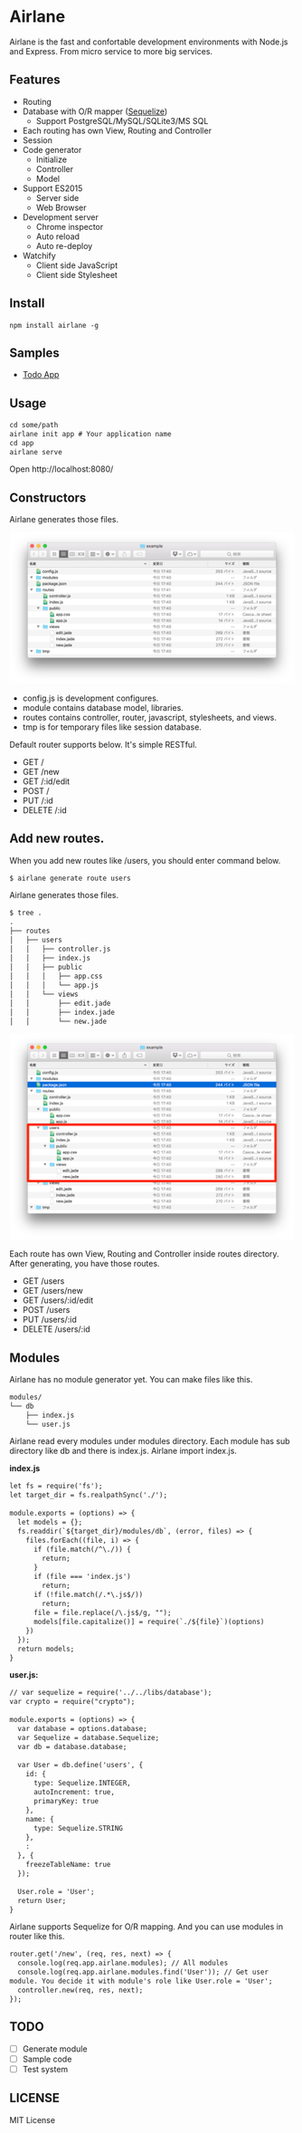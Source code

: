 # Airlane

Airlane is the fast and confortable development environments with Node.js and Express. From micro service to more big services.

## Features

- Routing
- Database with O/R mapper ([Sequelize](http://docs.sequelizejs.com/en/v3/))
  - Support PostgreSQL/MySQL/SQLite3/MS SQL
- Each routing has own View, Routing and Controller
- Session
- Code generator
  - Initialize
  - Controller
  - Model
- Support ES2015
  - Server side
  - Web Browser
- Development server
  - Chrome inspector
  - Auto reload
  - Auto re-deploy
- Watchify
  - Client side JavaScript
  - Client side Stylesheet

## Install

```
npm install airlane -g
```

## Samples

- [Todo App](https://github.com/moongift/airlane/tree/master/example/todo)

## Usage

```
cd some/path
airlane init app # Your application name
cd app
airlane serve
```

Open http://localhost:8080/

## Constructors

Airlane generates those files.

![](images/airlane-2.png)

- config.js is development configures.
- module contains database model, libraries.
- routes contains controller, router, javascript, stylesheets, and views.
- tmp is for temporary files like session database.

Default router supports below. It's simple RESTful.

- GET /
- GET /new
- GET /:id/edit
- POST /
- PUT /:id
- DELETE /:id

## Add new routes.

When you add new routes like /users, you should enter command below.

```
$ airlane generate route users
```

Airlane generates those files.

```
$ tree .
.
├── routes
│   ├── users
│   │   ├── controller.js
│   │   ├── index.js
│   │   ├── public
│   │   │   ├── app.css
│   │   │   └── app.js
│   │   └── views
│   │       ├── edit.jade
│   │       ├── index.jade
│   │       └── new.jade
```

![](images/airlane-1.png)

Each route has own View, Routing and Controller inside routes directory. After generating, you have those routes.

- GET /users
- GET /users/new
- GET /users/:id/edit
- POST /users
- PUT /users/:id
- DELETE /users/:id

## Modules

Airlane has no module generator yet. You can make files like this.

```
modules/
└── db
    ├── index.js
    └── user.js
```

Airlane read every modules under modules directory. Each module has sub directory like db and there is index.js. Airlane import index.js.

**index.js**

```
let fs = require('fs');
let target_dir = fs.realpathSync('./');

module.exports = (options) => {
  let models = {};
  fs.readdir(`${target_dir}/modules/db`, (error, files) => {
    files.forEach((file, i) => {
      if (file.match(/^\./)) {
        return;
      }
      if (file === 'index.js')
        return;
      if (!file.match(/.*\.js$/))
        return;
      file = file.replace(/\.js$/g, "");
      models[file.capitalize()] = require(`./${file}`)(options)
    })
  });
  return models;
}
```

**user.js:**

```
// var sequelize = require('../../libs/database');
var crypto = require("crypto");

module.exports = (options) => {
  var database = options.database;
  var Sequelize = database.Sequelize;
  var db = database.database;

  var User = db.define('users', {
    id: {
      type: Sequelize.INTEGER,
      autoIncrement: true,
      primaryKey: true
    },
    name: {
      type: Sequelize.STRING
    },
    :
  }, {
    freezeTableName: true
  });

  User.role = 'User';
  return User;
}
```

Airlane supports Sequelize for O/R mapping. And you can use modules in router like this.

```
router.get('/new', (req, res, next) => {
  console.log(req.app.airlane.modules); // All modules
  console.log(req.app.airlane.modules.find('User')); // Get user module. You decide it with module's role like User.role = 'User';
  controller.new(req, res, next);
});
```

## TODO

- [ ] Generate module
- [ ] Sample code
- [ ] Test system

## LICENSE

MIT License
